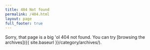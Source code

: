 ```yaml
---
title: 404 Not found
permalink: /404.html
layout: page
full_footer: true
---
```

Sorry, that page is a big 'ol 404 not found. You can try [browsing the archives]({{ site.baseurl }}/category/archives/).
